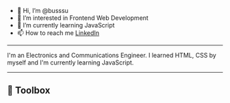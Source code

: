 - 👋 Hi, I’m @busssu
- 👀 I’m interested in Frontend Web Development
- 🌱 I’m currently learning JavaScript
- 📫 How to reach me [LinkedIn](https://www.linkedin.com/in/busrabiner/)

---

I'm an Electronics and Communications Engineer. I learned HTML, CSS by myself and I'm currently learning JavaScript.

---

## 🧰 Toolbox

<img src="https://cdn.iconscout.com/icon/free/png-256/html5-40-1175193.png" width ="5px" height="5px"/>
<!--![](https://cdn.iconscout.com/icon/free/png-256/html5-40-1175193.png/|| ) ![](https://www.rivecost.com/wp-content/uploads/2020/12/504-5048887_cascading-style-sheets-logo-html-blue-text-png.jpg) ![](https://upload.wikimedia.org/wikipedia/commons/thumb/9/99/Unofficial_JavaScript_logo_2.svg/1024px-Unofficial_JavaScript_logo_2.svg.png) ![](https://cdn.icon-icons.com/icons2/2107/PNG/512/file_type_vscode_icon_130084.png)-->

<!---
busssu/busssu is a ✨ special ✨ repository because its `README.md` (this file) appears on your GitHub profile.
You can click the Preview link to take a look at your changes.
--->
